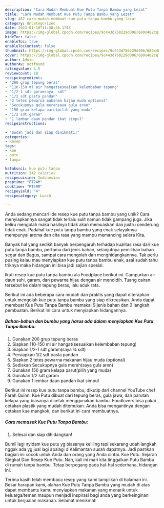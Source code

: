 ```yaml
---
description: "Cara Mudah Membuat Kue Putu Tanpa Bambu yang Lezat"
title: "Cara Mudah Membuat Kue Putu Tanpa Bambu yang Lezat"
slug: 467-cara-mudah-membuat-kue-putu-tanpa-bambu-yang-lezat
category: Uncategorized
date: 2023-01-18T11:58:46.174Z
image: https://img-global.cpcdn.com/recipes/9c443d750229d006/680x482cq70/kue-putu-tanpa-bambu-foto-resep-utama.jpg
hideToc: false
enableToc: true
enableTocContent: false
thumbnail: https://img-global.cpcdn.com/recipes/9c443d750229d006/680x482cq70/kue-putu-tanpa-bambu-foto-resep-utama.jpg
cover: https://img-global.cpcdn.com/recipes/9c443d750229d006/680x482cq70/kue-putu-tanpa-bambu-foto-resep-utama.jpg
author: Admin
authorAv: notfound
ratingvalue: 4.5
reviewcount: 18
recipeingredient:
- "200 grup tepung beras"
- "110-150 ml air hangatsesuaikan kelembaban tepung"
- "1/2-1 sdt garamsaya  sdt"
- "1/2 sdt pasta pandan"
- "2 tetes pewarna makanan hijau muda optional"
- "Secukupnya gula merahsaya gula aren"
- "150 gram kelapa parutpilih yang muda"
- "1/2 sdt garam"
- "1 lembar daun pandan ikat simpul"
recipeinstructions:

- "Sudah jadi dan siap dinikmati!"
categories:
- Resep
tags:
- kue
- putu
- tanpa

katakunci: kue putu tanpa 
nutrition: 242 calories
recipecuisine: Indonesian
preptime: "PT24M"
cooktime: "PT49M"
recipeyield: "4"
recipecategory: Lunch

---
```





Anda sedang mencari ide resep kue putu tanpa bambu yang unik? Cara menyiapkannya sangat tidak terlalu sulit namun tidak gampang juga. Jika keliru mengolah maka hasilnya tidak akan memuaskan dan justru cenderung tidak enak. Padahal kue putu tanpa bambu yang enak selayaknya mempunyai aroma dan cita rasa yang mampu memancing selera Kita.





Banyak hal yang sedikit banyak berpengaruh terhadap kualitas rasa dari kue putu tanpa bambu, pertama dari jenis bahan, selanjutnya pemilihan bahan segar dan Bagus, sampai cara mengolah dan menghidangkannya. Tak perlu pusing kalau mau menyiapkan kue putu tanpa bambu enak,      asal sudah tahu triknya maka hidangan ini bisa jadi sajian spesial.














Ikuti resep kue putu tanpa bambu ala Foodplace berikut ini. Campurkan air daun suhi, garam, dan pewarna hijau dengan air mendidih. Tuang cairan tersebut ke dalam tepung beras, lalu aduk rata.






Berikut ini ada beberapa cara mudah dan praktis yang dapat diterapkan untuk mengolah kue putu tanpa bambu yang siap dikreasikan. Anda dapat membuat Kue Putu Tanpa Bambu memakai 9 jenis bahan dan 0 langkah pembuatan. Berikut ini cara untuk menyiapkan hidangannya.

<!--inarticleads1-->

##### Bahan-bahan dan bumbu yang harus ada dalam menyiapkan Kue Putu Tanpa Bambu:

1. Gunakan 200 grup tepung beras
1. Siapkan 110-150 ml air hangat(sesuaikan kelembaban tepung)
1. Siapkan 1/2-1 sdt garam(saya ¾ sdt)
1. Persiapkan 1/2 sdt pasta pandan
1. Siapkan 2 tetes pewarna makanan hijau muda (optional)
1. Sediakan Secukupnya gula merah(saya gula aren)
1. Gunakan 150 gram kelapa parut(pilih yang muda)
1. Gunakan 1/2 sdt garam
1. Gunakan 1 lembar daun pandan ikat simpul


Berikut ini resep kue putu tanpa bambu, dikutip dari channel YouTube chef Farah Quinn. Kue Putu dibuat dari tepung beras, gula jawa, dan parutan kelapa yang biasanya dicetak menggunakan bambu. Foodlovers bisa pakai cetakan plastik yang mudah ditemukan. Anda bisa mengantinya dengan cetakan kue mangkok, dan berikut ini cara membuatnya. 

<!--inarticleads2-->

##### Cara memasak Kue Putu Tanpa Bambu:


1. Selesai dan siap dihidangkan!

Bumil lagi nyidam kue putu yg biasanya keliling tapi sekarang udah langkah nggak ada yg jual lagi apalagi d Kalimantan susah dapatnya. Jadi pastikan bagian ini cocok untuk Anda dan orang yang Anda cintai. Kue Putu: Sejarah Singkat Dan Resep Kue Putu. Nah, kali ini mari kita tinggalkan Putu Bambu di rumah tanpa bambu. Tetap berpegang pada hal-hal sederhana, hidangan ini. 

Terima kasih telah membaca resep yang kami tampilkan di halaman ini. Besar harapan kami, olahan Kue Putu Tanpa Bambu yang mudah di atas dapat membantu kamu menyiapkan makanan yang menarik untuk keluarga/teman maupun menjadi inspirasi bagi anda yang berkeinginan untuk berjualan makanan. Selamat menikmati
